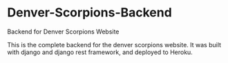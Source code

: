 # Denver-Scorpions-Backend
Backend for Denver Scorpions Website

This is the complete backend for the denver scorpions website. It was built with django and django rest framework, and deployed to Heroku. 
